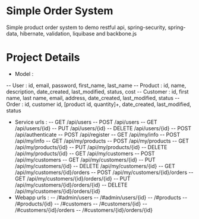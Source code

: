 Simple Order System
===================

Simple product order system to demo restful api, spring-security, spring-data, hibernate, validation, liquibase and backbone.js

Project Details
===============
- Model :

-- User     : id, email, password, first_name, last_name
-- Product  : id, name, description, date_created, last_modified, status, cost
-- Customer : id, first name, last name, email, address, date_created, last_modified, status
-- Order    : id, customer id, [product id, quantity]+, date_created, last_modified, status
- Service urls :
-- GET    /api/users
-- POST   /api/users
-- GET    /api/users/{id}
-- PUT    /api/users/{id}
-- DELETE /api/users/{id}
-- POST   /api/authenticate
-- POST   /api/register
-- GET    /api/my/info
-- POST   /api/my/info
-- GET    /api/my/products
-- POST   /api/my/products
-- GET    /api/my/products/{id}
-- PUT    /api/my/products/{id}
-- DELETE /api/my/products/{id}
-- GET    /api/my/customers
-- POST   /api/my/customers
-- GET    /api/my/customers/{id}
-- PUT    /api/my/customers/{id}
-- DELETE /api/my/customers/{id}
-- GET    /api/my/customers/{id}/orders
-- POST   /api/my/customers/{id}/orders
-- GET    /api/my/customers/{id}/orders/{id}
-- PUT    /api/my/customers/{id}/orders/{id}
-- DELETE /api/my/customers/{id}/orders/{id}
- Webapp urls :
-- /#admin/users
-- /#admin/users/{id}
-- /#products
-- /#products/{id}
-- /#customers
-- /#customers/{id}
-- /#customers/{id}/orders
-- /#customers/{id}/orders/{id}
